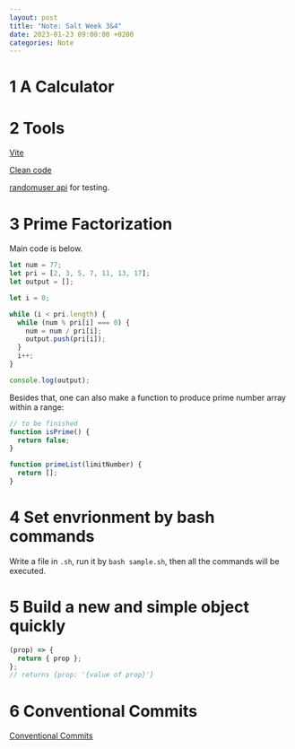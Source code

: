 ```yaml
---
layout: post
title: "Note: Salt Week 3&4"
date: 2023-01-23 09:00:00 +0200
categories: Note
---
```


# 1 A Calculator

# 2 Tools

[Vite](https://vitejs.dev)

[Clean code](https://github.com/ryanmcdermott/clean-code-javascript)

[randomuser api](https://randomuser.me/api/) for testing.

# 3 Prime Factorization

Main code is below.

```js
let num = 77;
let pri = [2, 3, 5, 7, 11, 13, 17];
let output = [];

let i = 0;

while (i < pri.length) {
  while (num % pri[i] === 0) {
    num = num / pri[i];
    output.push(pri[i]);
  }
  i++;
}

console.log(output);
```

Besides that, one can also make a function to produce prime number array within a range:

```js
// to be finished
function isPrime() {
  return false;
}

function primeList(limitNumber) {
  return [];
}
```

# 4 Set envrionment by bash commands

Write a file in `.sh`, run it by `bash sample.sh`, then all the commands will be executed.

# 5 Build a new and simple object quickly

```js
(prop) => {
  return { prop };
};
// returns {prop: '{value of prop}'}
```

# 6 Conventional Commits

[Conventional Commits](https://www.conventionalcommits.org/en/v1.0.0/#summary)

